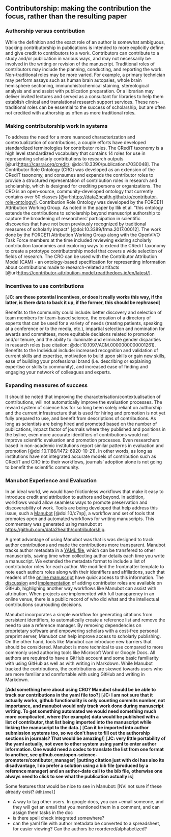 ## Contributorship: making the contribution the focus, rather than the resulting paper

### Authorship versus contribution

While the definition and the exact role of an author is somewhat ambiguous, tracking contributorship in publications is intended to more explicitly define and give credit to contributors to a work.
Contributors can contribute to a study and/or publication in various ways, and may not necessarily be involved in the writing or revision of the manuscript.
Traditional roles of contributors may include the planning, conducting, and reporting the work.
Non-traditional roles may be more varied.
For example, a primary technician may perform assays such as human brain autopsies, whole brain hemisphere sectioning, immunohistochemical staining, stereological analysis and and assist with publication preparation.
Or a librarian may deliver invited lectures and served as a consultant for libraries to help them establish clinical and translational research support services.
These non-traditional roles can be essential to the success of scholarship, but are often not credited with authorship as often as more traditional roles.

### Making contributorship work in systems

To address the need for a more nuanced characterization and contextualization of contributions,
a couple efforts have developed standardized terminologies for contributor roles.
The CRediT taxonomy is a high level standardized vocabulary that contains 14 roles for use in representing scholarly contributions to research outputs [@url:https://casrai.org/credit/; @doi:10.3390/publications7030048].
The Contributor Role Ontology (CRO) was developed as an extension of the CRediT taxonomy, and consumes and expands the contributor roles to provide a structured representation of contribution roles in research and scholarship, which is designed for crediting persons or organizations.
The CRO is an open-source, community-developed ontology that currently contains over 50 classes [@url:https://data2health.github.io/contributor-role-ontology/].
Contribution Role Ontology was developed by the FORCE11 Attribution Working Group.
As noted in the paper by Ilik et al. "this ontology extends the contributions to scholarship beyond manuscript authorship to capture the broadening of researchers’ participation in scientific discoveries that have not been previously recognized by traditional measures of scholarly impact" [@doi:10.3389/frma.2017.00012].
The work done by the FORCE11 Attribution Working Group along with the OpenVIVO Task Force members at the time included reviewing existing scholarly contribution taxonomies and exploring ways to extend the CRediT taxonomy to create a prototype contributorship model that covers a wide selection of fields of research.
The CRO can be used with the Contributor Attribution Model (CAM) - an ontology-based specification for representing information about contributions made to research-related artifacts [@url:https://contributor-attribution-model.readthedocs.io/en/latest/].

### Incentives to use contributions

[**JC: are these potential incentives, or does it really works this way, if the latter, is there data to back it up, if the former, this should be rephrased**]

Benefits to the community could include:
better discovery and selection of team members for team-based science, the creation of a directory of experts that can be used for a variety of needs (treating patients, speaking at a conference or to the media, etc.), impartial selection and nomination for awards and committees, more equitable decisions related to promotion and/or tenure, and the ability to illuminate and eliminate gender disparities in research roles (see citation: @doi:10.1097/ACM.0000000000001261).
Benefits to the Individual include: increased recognition and validation of current skills and expertise, motivation to build upon skills or gain new skills, ease of building your professional brand (i.e. describing or explaining expertise or skills to community), and increased ease of finding and engaging your network of colleagues and experts.

### Expanding measures of success

It should be noted that improving the characterisation/contextualisation of contributions, will not automatically improve the evaluation processes.
The reward system of science has for so long been solely reliant on authorship and the current infrastructure that is used for hiring and promotion is not yet fully prepared to use, and benefit from descriptions of contributions.
As long as scientists are being hired and promoted based on the number of publications, impact factor of journals where they published and positions in the byline, even more accurate identifiers of contributions would not improve scientific evaluation and promotion processes.
Even researchers based in non-academic institutions report similar patterns in evaluation and promotion [@doi:10.1186/1472-6920-10-21].
In other words, as long as institutions have not integrated accurate models of contribution such as CRediT and CRO into their workflows, journals’ adoption alone is not going to benefit the scientific community.

### Manubot Experience and Evaluation

In an ideal world, we would have frictionless workflows that make it easy to introduce credit and attribution to authors and beyond. In addition, workflows would allow seamless ways to promote preservation and discoverability of work.
Tools are being developed that help address this issue, such a [Manubot](https://manubot.org/) [@doi:10/c7np], a workflow and set of tools that promotes open and automated workflows for writing manuscripts.
This commentary was generated using manubot at <https://github.com/data2health/contributorship>.

A great advantage of using Manubot was that is was designed to track author contributions and made the contributions more transparent.
Manubot tracks author metadata in a [YAML file](https://github.com/data2health/contributorship/blob/master/content/metadata.yaml), which can be transfered to other manuscripts, saving time when collecting author details each time you write a manuscript.
We extended the metadata format to include a list of contritubotor roles for each author.
We modified the frontmatter template to note each authors roles along with their identifiers and affiliations, such that readers of the [online manuscript](https://data2health.github.io/contributorship/) have quick access to this information.
The [discussion](https://github.com/data2health/contributorship/issues/5) and [implementation](https://github.com/data2health/contributorship/pull/10) of adding contributor roles are available on GitHub, highlighing another way workflows like Manubot can assist with attribution.
When projects are implemented with full transparency in an online venue, there is a public record of who did what and the intellectual contributions sourrouding decisions.

Manubot incorporates a simple workflow for generating citations from persistent identifiers, to automatically create a reference list and remove the need to use a reference manager.
By removing dependencies on proprietary software and empowering scholars with a cost-free personal preprint server, Manubot can help improve access to scholarly publishing.
On the other hand, tools like Manubot can introduce new barriers that should be considered.
Manubot is more technical to use compared to more commonly used authoring tools like Microsoft Word or Google Docs.
All authors are required to have a GitHub account and some basic familiarity with using GitHub as well as with writing in Markdown.
While Manubot tracked the contributions, the contributions are skewed towards users who are more familiar and comfortable with using GitHub and writing in Markdown.

[**Add something here about using CRO? Manubot should be be able to track our contributions in the yaml file too?**]
[**JC: I am not sure that it actually works, github functionality is only counting commits number, not importance, and manubot would only track work done during manuscript writing. To get something automated we would need something much more complicated, where (for example) data would be published with a list of contributor, that list being imported into the manuscript while linking the manuscript to the data.**]
[**Can it be imported into author submission systems too, so we don't have to fill out the authorship sections in journals? That would be amazing!**]
[**JC: very little portability of the yaml actually, not even to other system using yaml to enter author information. One would need a codec to translate the list from one format to another, see github.com/open-science-promoters/contibutor_manager**]
[**putting citation just with doi has also its disadvantage, I do prefer a solution using a bib file (produced by a reference manager) and an author-date call to the bib file, otherwise one always need to click to see what the publication actually is**]

Some features that would be nice to see in Manubot: [NV: not sure if these already exist? `@dhimmel`]
- A way to tag other users. In google docs, you can +email someone, and they will get an email that you mentioned them in a comment, and can assign them tasks in the doc
- is there spell check integrated somewhere?
- can the yaml file with author metadata be converted to a spreadsheet, for easier viewing? Can the authors be reordered/alphabetized?
